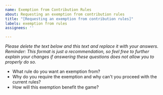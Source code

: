 ```yaml
---
name: Exemption from Contribution Rules
about: Requesting an exemption from contribution rules
title: "[Requesting an exemption from contribution rules]"
labels: exemption from rules
assignees: ''

---
```


_Please delete the text below and this text and replace it with your answers. Reminder: This format is just a recommendation, so feel free to further explain your changes if answering these questions does not allow you to properly do so._

* What rule do you want an exemption from?
* Why do you require the exemption and why can't you proceed with the current rules?
* How will this exemption benefit the game?
